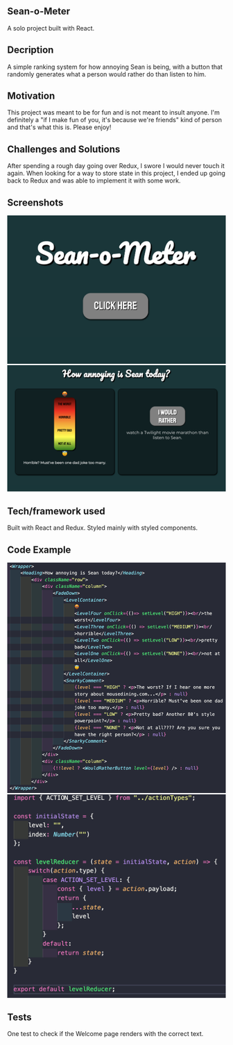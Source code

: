 ## Sean-o-Meter
A solo project built with React.

## Decription
A simple ranking system for how annoying Sean is being, with a button that randomly generates what a person would rather do than listen to him.

## Motivation
This project was meant to be for fun and is not meant to insult anyone. I'm definitely a "if I make fun of you, it's because we're friends" kind of person and that's what this is. Please enjoy! 

## Challenges and Solutions
After spending a rough day going over Redux, I swore I would never touch it again. When looking for a way to store state in this project, I ended up going back to Redux and was able to implement it with some work.

## Screenshots
<img src="./src/images/screenShot1.png"/>
<img src="./src/images/screenShot2.png"/>

## Tech/framework used
Built with React and Redux. Styled mainly with styled components.

## Code Example
<img src="./src/images/code1.png"/>
<img src="./src/images/code2.png"/>

## Tests
One test to check if the Welcome page renders with the correct text. 


